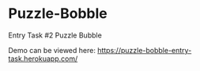 # Puzzle-Bobble
Entry Task #2 Puzzle Bubble

Demo can be viewed here: https://puzzle-bobble-entry-task.herokuapp.com/
